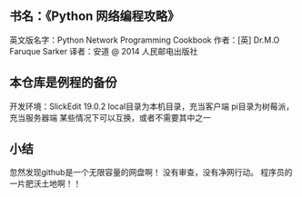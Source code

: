 ## 书名：《Python 网络编程攻略》

英文版名字：Python Network Programming Cookbook
作者：[英] Dr.M.O Faruque Sarker
译者：安道
@ 2014
人民邮电出版社

## 本仓库是例程的备份

开发环境：SlickEdit 19.0.2
local目录为本机目录，充当客户端
pi目录为树莓派，充当服务器端
某些情况下可以互换，或者不需要其中之一

## 小结

忽然发现github是一个无限容量的网盘啊！
没有审查，没有净网行动。
程序员的一片肥沃土地啊！！
